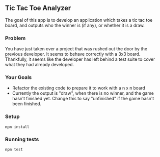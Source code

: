 ## Tic Tac Toe Analyzer

The goal of this app is to develop an application which takes a tic tac toe board, and outputs who the winner is (if any), or whether it is a draw.

### Problem

You have just taken over a project that was rushed out the door by the previous developer. It seems to behave correctly with a 3x3 board. Thankfully, it seems like the developer has left behind a test suite to cover what they had already developed.

### Your Goals

- Refactor the existing code to prepare it to work with a n x n board
- Currently the output is "draw", when there is no winner, and the game hasn't finished yet. Change this to say "unfinished" if the game hasn't been finished.

### Setup

    npm install

### Running tests

    npm test
